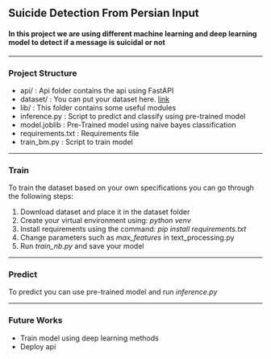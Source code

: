 ## Suicide Detection From Persian Input

<h4>In this project we are using different machine learning and deep learning model to detect if a message is suicidal or not</h4>
<hr>
<h3>Project Structure</h3>
<ul>
<li>api/ : Api folder contains the api using FastAPI</li>
<li>dataset/ : You can put your dataset here. <a href="https://www.kaggle.com/datasets/nikhileswarkomati/suicide-watch?resource=download">link</a></li>
<li>lib/ : This folder contains some useful modules</li>
<li>inference.py : Script to predict and classify using pre-trained model</li>
<li>model.joblib : Pre-Trained model using naive bayes classification</li>
<li>requirements.txt : Requirements file</li>
<li>train_bm.py : Script to train model</li>
</ul>
<hr>

<h3>Train</h3>
To train the dataset based on your own specifications you can go through the following steps:
<ol>
<li>Download dataset and place it in the dataset folder</li>
<li>Create your virtual environment using: <em>python venv</em></li>
<li>Install requirements using the command: <em>pip install requirements.txt</em></li>
<li>Change parameters such as <em>max_features</em> in text_processing.py</li>
<li>Run <em>train_nb.py</em> and save your model</li>
</ol>

<hr>
<h3>Predict</h3>
To predict you can use pre-trained model and run <em>
inference.py</em>

<hr>
<h3>Future Works</h3>
<ul>
<li>Train model using deep learning methods</li>
<li>Deploy api</li>
</ul>

